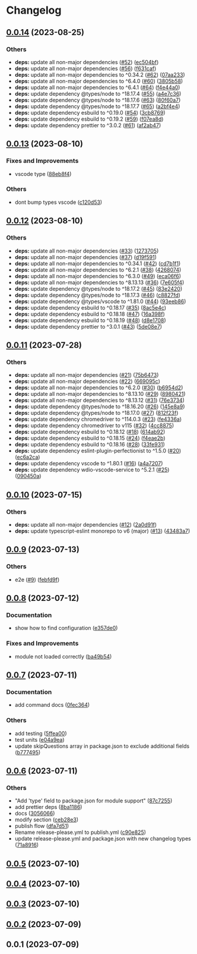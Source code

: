 # Changelog

## [0.0.14](https://github.com/bisquit/vscode-auto-colorize/compare/v0.0.13...v0.0.14) (2023-08-25)


### Others

* **deps:** update all non-major dependencies ([#52](https://github.com/bisquit/vscode-auto-colorize/issues/52)) ([ec504bf](https://github.com/bisquit/vscode-auto-colorize/commit/ec504bfd1da7212c8464c4fe547238ed1f69d092))
* **deps:** update all non-major dependencies ([#56](https://github.com/bisquit/vscode-auto-colorize/issues/56)) ([f631caf](https://github.com/bisquit/vscode-auto-colorize/commit/f631caf1d65583b627b2fa8d220c8be190291e85))
* **deps:** update all non-major dependencies to ^0.34.2 ([#62](https://github.com/bisquit/vscode-auto-colorize/issues/62)) ([07aa233](https://github.com/bisquit/vscode-auto-colorize/commit/07aa2337dc1c0d2042be4859696a338d9101cfb1))
* **deps:** update all non-major dependencies to ^6.4.0 ([#60](https://github.com/bisquit/vscode-auto-colorize/issues/60)) ([3805b58](https://github.com/bisquit/vscode-auto-colorize/commit/3805b5885fc5203b8ac6f45deaac2672e31b72aa))
* **deps:** update all non-major dependencies to ^6.4.1 ([#64](https://github.com/bisquit/vscode-auto-colorize/issues/64)) ([f4e44a0](https://github.com/bisquit/vscode-auto-colorize/commit/f4e44a04c3fa23fba5b0d4c66e1194ae1c22997c))
* **deps:** update dependency @types/node to ^18.17.4 ([#55](https://github.com/bisquit/vscode-auto-colorize/issues/55)) ([a4e7c36](https://github.com/bisquit/vscode-auto-colorize/commit/a4e7c3643fd853670968e091ab28bd06b35f93fa))
* **deps:** update dependency @types/node to ^18.17.6 ([#63](https://github.com/bisquit/vscode-auto-colorize/issues/63)) ([80f60a7](https://github.com/bisquit/vscode-auto-colorize/commit/80f60a7f11140497c6afa12ffeecb51aa49cf474))
* **deps:** update dependency @types/node to ^18.17.7 ([#65](https://github.com/bisquit/vscode-auto-colorize/issues/65)) ([a2bf4e4](https://github.com/bisquit/vscode-auto-colorize/commit/a2bf4e436e89fdea8cc286a5e50be0b4b9d90202))
* **deps:** update dependency esbuild to ^0.19.0 ([#54](https://github.com/bisquit/vscode-auto-colorize/issues/54)) ([3cb8769](https://github.com/bisquit/vscode-auto-colorize/commit/3cb8769a932afa7d541c01e95cf29b85c39636a5))
* **deps:** update dependency esbuild to ^0.19.2 ([#59](https://github.com/bisquit/vscode-auto-colorize/issues/59)) ([f07ea8d](https://github.com/bisquit/vscode-auto-colorize/commit/f07ea8d100de039411736a7fb4eefb00eb7c583a))
* **deps:** update dependency prettier to ^3.0.2 ([#61](https://github.com/bisquit/vscode-auto-colorize/issues/61)) ([af2ab47](https://github.com/bisquit/vscode-auto-colorize/commit/af2ab47045f55bf95f9ca5d4a5fd0987759a5654))

## [0.0.13](https://github.com/bisquit/vscode-auto-colorize/compare/v0.0.12...v0.0.13) (2023-08-10)


### Fixes and Improvements

* vscode type ([88eb8f4](https://github.com/bisquit/vscode-auto-colorize/commit/88eb8f476bd5c70dc31040cac31bed9c4d4ef959))


### Others

* dont bump types vscode ([c120d53](https://github.com/bisquit/vscode-auto-colorize/commit/c120d53a6e1e8e4faacc7b0ab83f0f91c6e95ba5))

## [0.0.12](https://github.com/bisquit/vscode-auto-colorize/compare/v0.0.11...v0.0.12) (2023-08-10)


### Others

* **deps:** update all non-major dependencies ([#33](https://github.com/bisquit/vscode-auto-colorize/issues/33)) ([1273705](https://github.com/bisquit/vscode-auto-colorize/commit/1273705df53a7abddce33723a432568dbeff6a81))
* **deps:** update all non-major dependencies ([#37](https://github.com/bisquit/vscode-auto-colorize/issues/37)) ([d19f591](https://github.com/bisquit/vscode-auto-colorize/commit/d19f591e9c7dd5ac25d950a8fed0d6bff8b9492b))
* **deps:** update all non-major dependencies to ^0.34.1 ([#42](https://github.com/bisquit/vscode-auto-colorize/issues/42)) ([cd7b1f1](https://github.com/bisquit/vscode-auto-colorize/commit/cd7b1f1a35dca754b131f7e4ea2e23ba09cf98eb))
* **deps:** update all non-major dependencies to ^6.2.1 ([#38](https://github.com/bisquit/vscode-auto-colorize/issues/38)) ([4268074](https://github.com/bisquit/vscode-auto-colorize/commit/4268074a19a4a9f62cd42945de34e1d1a62b174d))
* **deps:** update all non-major dependencies to ^6.3.0 ([#49](https://github.com/bisquit/vscode-auto-colorize/issues/49)) ([eca06f6](https://github.com/bisquit/vscode-auto-colorize/commit/eca06f6ec2e5c1c22a49842f3d6643ac44bf3b3a))
* **deps:** update all non-major dependencies to ^8.13.13 ([#36](https://github.com/bisquit/vscode-auto-colorize/issues/36)) ([7e605f4](https://github.com/bisquit/vscode-auto-colorize/commit/7e605f48d9def3235dd219882aa8372fcaf21aa7))
* **deps:** update dependency @types/node to ^18.17.2 ([#45](https://github.com/bisquit/vscode-auto-colorize/issues/45)) ([83e2420](https://github.com/bisquit/vscode-auto-colorize/commit/83e242091763f9893181d3c1d3afc2199c46e88c))
* **deps:** update dependency @types/node to ^18.17.3 ([#46](https://github.com/bisquit/vscode-auto-colorize/issues/46)) ([c8827fd](https://github.com/bisquit/vscode-auto-colorize/commit/c8827fd5aed790c1f32e4618463f73ec98f03cdf))
* **deps:** update dependency @types/vscode to ^1.81.0 ([#44](https://github.com/bisquit/vscode-auto-colorize/issues/44)) ([93eeb86](https://github.com/bisquit/vscode-auto-colorize/commit/93eeb86a33f464a33846257702df7a33eb7d8744))
* **deps:** update dependency esbuild to ^0.18.17 ([#35](https://github.com/bisquit/vscode-auto-colorize/issues/35)) ([8ac5e4c](https://github.com/bisquit/vscode-auto-colorize/commit/8ac5e4c80fdb9878d8b5d83a55f93499875dc389))
* **deps:** update dependency esbuild to ^0.18.18 ([#47](https://github.com/bisquit/vscode-auto-colorize/issues/47)) ([16a398f](https://github.com/bisquit/vscode-auto-colorize/commit/16a398f4f8d5b7bfb0e0fbf8da6b5789c8a686b0))
* **deps:** update dependency esbuild to ^0.18.19 ([#48](https://github.com/bisquit/vscode-auto-colorize/issues/48)) ([d8e1708](https://github.com/bisquit/vscode-auto-colorize/commit/d8e17089b9a986e42dd03c5f94f71053cd556f1c))
* **deps:** update dependency prettier to ^3.0.1 ([#43](https://github.com/bisquit/vscode-auto-colorize/issues/43)) ([5de08e7](https://github.com/bisquit/vscode-auto-colorize/commit/5de08e75429b0627e23c63152a73da72bc60b20b))

## [0.0.11](https://github.com/bisquit/vscode-auto-colorize/compare/v0.0.10...v0.0.11) (2023-07-28)


### Others

* **deps:** update all non-major dependencies ([#21](https://github.com/bisquit/vscode-auto-colorize/issues/21)) ([75b6473](https://github.com/bisquit/vscode-auto-colorize/commit/75b64733e9f6520f600b7ad35ca6a2077f170b0a))
* **deps:** update all non-major dependencies ([#22](https://github.com/bisquit/vscode-auto-colorize/issues/22)) ([669095c](https://github.com/bisquit/vscode-auto-colorize/commit/669095c1101c6f783ef333e9a734e24082961956))
* **deps:** update all non-major dependencies to ^6.2.0 ([#30](https://github.com/bisquit/vscode-auto-colorize/issues/30)) ([b6954d2](https://github.com/bisquit/vscode-auto-colorize/commit/b6954d2db97bd3b50512ad1795163e338f8aa7ac))
* **deps:** update all non-major dependencies to ^8.13.10 ([#29](https://github.com/bisquit/vscode-auto-colorize/issues/29)) ([8980421](https://github.com/bisquit/vscode-auto-colorize/commit/8980421ad294939becd4547bd46b8c4b82a773d7))
* **deps:** update all non-major dependencies to ^8.13.12 ([#31](https://github.com/bisquit/vscode-auto-colorize/issues/31)) ([76e3734](https://github.com/bisquit/vscode-auto-colorize/commit/76e373471e48cd69b403d79eb30efcb03866e145))
* **deps:** update dependency @types/node to ^18.16.20 ([#26](https://github.com/bisquit/vscode-auto-colorize/issues/26)) ([145e8a9](https://github.com/bisquit/vscode-auto-colorize/commit/145e8a9e394ad246b01d6a3afdabb2ec7d876d98))
* **deps:** update dependency @types/node to ^18.17.0 ([#27](https://github.com/bisquit/vscode-auto-colorize/issues/27)) ([812f23f](https://github.com/bisquit/vscode-auto-colorize/commit/812f23f4f489482646a70af210e92b05bbcbdcd4))
* **deps:** update dependency chromedriver to ^114.0.3 ([#23](https://github.com/bisquit/vscode-auto-colorize/issues/23)) ([fe4336a](https://github.com/bisquit/vscode-auto-colorize/commit/fe4336a8489e4b1dc0554cffddf00ce7e8e1fc7e))
* **deps:** update dependency chromedriver to v115 ([#32](https://github.com/bisquit/vscode-auto-colorize/issues/32)) ([4cc8875](https://github.com/bisquit/vscode-auto-colorize/commit/4cc88759d6a38feafd75920be8aee96df34dea8b))
* **deps:** update dependency esbuild to ^0.18.12 ([#18](https://github.com/bisquit/vscode-auto-colorize/issues/18)) ([614ab92](https://github.com/bisquit/vscode-auto-colorize/commit/614ab923bf349c1c3c1b984d1625c7c3474b3e17))
* **deps:** update dependency esbuild to ^0.18.15 ([#24](https://github.com/bisquit/vscode-auto-colorize/issues/24)) ([f4eae2b](https://github.com/bisquit/vscode-auto-colorize/commit/f4eae2bc4d5400af203c5f6789f097a4c3662069))
* **deps:** update dependency esbuild to ^0.18.16 ([#28](https://github.com/bisquit/vscode-auto-colorize/issues/28)) ([33fe931](https://github.com/bisquit/vscode-auto-colorize/commit/33fe931abf3d80b9a1dcf6acc1d4dcdecbd7d057))
* **deps:** update dependency eslint-plugin-perfectionist to ^1.5.0 ([#20](https://github.com/bisquit/vscode-auto-colorize/issues/20)) ([ec6a2ca](https://github.com/bisquit/vscode-auto-colorize/commit/ec6a2cadf67dacc3fc2f1755d655cd195f5eca09))
* **deps:** update dependency vscode to ^1.80.1 ([#16](https://github.com/bisquit/vscode-auto-colorize/issues/16)) ([a4a7207](https://github.com/bisquit/vscode-auto-colorize/commit/a4a72074557fabd8aa3e56658a657c645aac7c07))
* **deps:** update dependency wdio-vscode-service to ^5.2.1 ([#25](https://github.com/bisquit/vscode-auto-colorize/issues/25)) ([090450a](https://github.com/bisquit/vscode-auto-colorize/commit/090450a3f20cc25d3bb81291c7fc257565a36af6))

## [0.0.10](https://github.com/bisquit/vscode-auto-colorize/compare/v0.0.9...v0.0.10) (2023-07-15)


### Others

* **deps:** update all non-major dependencies ([#12](https://github.com/bisquit/vscode-auto-colorize/issues/12)) ([2a0d91f](https://github.com/bisquit/vscode-auto-colorize/commit/2a0d91f827e7e60ec112350afa5dcfcbdc20e219))
* **deps:** update typescript-eslint monorepo to v6 (major) ([#13](https://github.com/bisquit/vscode-auto-colorize/issues/13)) ([43483a7](https://github.com/bisquit/vscode-auto-colorize/commit/43483a71b3add97c62ac42d323c521b2a41d5712))

## [0.0.9](https://github.com/bisquit/vscode-auto-colorize/compare/v0.0.8...v0.0.9) (2023-07-13)


### Others

* e2e ([#9](https://github.com/bisquit/vscode-auto-colorize/issues/9)) ([febfd9f](https://github.com/bisquit/vscode-auto-colorize/commit/febfd9ff29ed022e5eb7ebc5f3f1cae35d153e2a))

## [0.0.8](https://github.com/bisquit/vscode-auto-colorize/compare/v0.0.7...v0.0.8) (2023-07-12)


### Documentation

* show how to find configuration ([e357de0](https://github.com/bisquit/vscode-auto-colorize/commit/e357de0c09f28293ca761ca12b0d28ff3780ba4b))


### Fixes and Improvements

* module not loaded correctly ([ba49b54](https://github.com/bisquit/vscode-auto-colorize/commit/ba49b549ab3c3a2b311a7775473ab462f5c1c77b))

## [0.0.7](https://github.com/bisquit/vscode-auto-colorize/compare/v0.0.6...v0.0.7) (2023-07-11)


### Documentation

* add command docs ([0fec364](https://github.com/bisquit/vscode-auto-colorize/commit/0fec364bfd056e6d4571a58ad24ca5662b3b6b8e))


### Others

* add testing ([5ffea00](https://github.com/bisquit/vscode-auto-colorize/commit/5ffea0048a53765df97e883e3f2be31e88f6dff7))
* test units ([e04a9ea](https://github.com/bisquit/vscode-auto-colorize/commit/e04a9ea44b04002384299b8eeeb1766c8a1d9986))
* update skipQuestions array in package.json to exclude additional fields ([b777495](https://github.com/bisquit/vscode-auto-colorize/commit/b7774952b1535a488e1a5c163dd1df01d5f0ac6f))

## [0.0.6](https://github.com/bisquit/vscode-auto-colorize/compare/v0.0.5...v0.0.6) (2023-07-11)

### Others

- "Add 'type' field to package.json for module support" ([87c7255](https://github.com/bisquit/vscode-auto-colorize/commit/87c7255301797520663ac6b504156cc261a88caa))
- add prettier deps ([8ba1186](https://github.com/bisquit/vscode-auto-colorize/commit/8ba1186f27f2ad162e09d44986a3a2a4e5a92527))
- docs ([3056066](https://github.com/bisquit/vscode-auto-colorize/commit/3056066e2ca37b795748c7d43c6cab8c4ecaae1c))
- modify section ([ceb28e3](https://github.com/bisquit/vscode-auto-colorize/commit/ceb28e3fabc8b9c64e372ae8956a8f80e5307872))
- publish flow ([dfa7d51](https://github.com/bisquit/vscode-auto-colorize/commit/dfa7d5151948188beca2b618d40c51bef7a82b54))
- Rename release-please.yml to publish.yml ([c90e825](https://github.com/bisquit/vscode-auto-colorize/commit/c90e825ce4dc8db356cce96088447493b5359e15))
- update release-please.yml and package.json with new changelog types ([71a8916](https://github.com/bisquit/vscode-auto-colorize/commit/71a891667ae6df167eca87aed62e21dbedf69902))

## [0.0.5](https://github.com/bisquit/vscode-auto-colorize/compare/v0.0.4...v0.0.5) (2023-07-10)

## [0.0.4](https://github.com/bisquit/vscode-auto-colorize/compare/v0.0.3...v0.0.4) (2023-07-10)

## [0.0.3](https://github.com/bisquit/vscode-auto-colorize/compare/v0.0.2...v0.0.3) (2023-07-10)

## [0.0.2](https://github.com/bisquit/vscode-auto-colorize/compare/v0.0.1...v0.0.2) (2023-07-09)

## 0.0.1 (2023-07-09)
